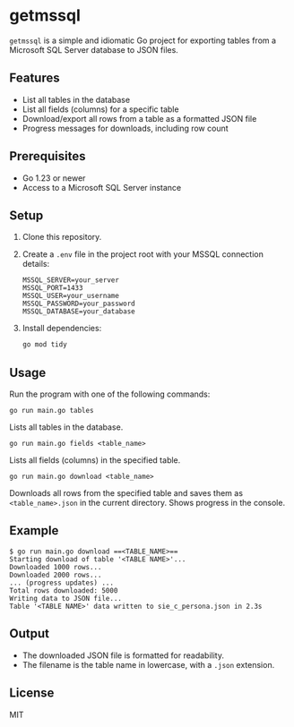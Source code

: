 
# getmssql

`getmssql` is a simple and idiomatic Go project for exporting tables from a Microsoft SQL Server database to JSON files.

## Features

- List all tables in the database
- List all fields (columns) for a specific table
- Download/export all rows from a table as a formatted JSON file
- Progress messages for downloads, including row count

## Prerequisites

- Go 1.23 or newer
- Access to a Microsoft SQL Server instance

## Setup

1. Clone this repository.
2. Create a `.env` file in the project root with your MSSQL connection details:

   ```env
   MSSQL_SERVER=your_server
   MSSQL_PORT=1433
   MSSQL_USER=your_username
   MSSQL_PASSWORD=your_password
   MSSQL_DATABASE=your_database
   ```

3. Install dependencies:

   ```sh
   go mod tidy
   ```

## Usage

Run the program with one of the following commands:

```
go run main.go tables
```
Lists all tables in the database.

```
go run main.go fields <table_name>
```
Lists all fields (columns) in the specified table.

```
go run main.go download <table_name>
```
Downloads all rows from the specified table and saves them as `<table_name>.json` in the current directory. Shows progress in the console.

## Example

```
$ go run main.go download ==<TABLE_NAME>==
Starting download of table '<TABLE NAME>'...
Downloaded 1000 rows...
Downloaded 2000 rows...
... (progress updates) ...
Total rows downloaded: 5000
Writing data to JSON file...
Table '<TABLE NAME>' data written to sie_c_persona.json in 2.3s
```

## Output

- The downloaded JSON file is formatted for readability.
- The filename is the table name in lowercase, with a `.json` extension.

## License

MIT
